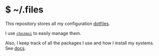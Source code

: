 # $ ~/\.files

This repository stores all my configuration [dotfiles](https://en.wikipedia.org/wiki/Hidden_file_and_hidden_directory#Unix_and_Unix-like_environments).

I use [`chezmoi`](https://www.chezmoi.io/) to easily manage them.

Also, I keep track of all the packages I use and how I install my systems.
See [docs](./docs).

